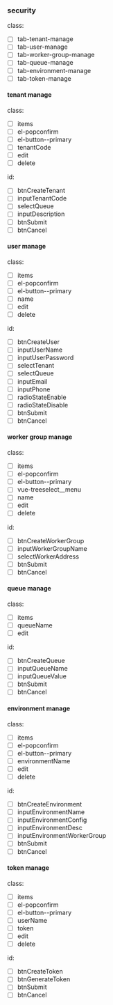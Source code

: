 ### security

class:

- [ ] tab-tenant-manage
- [ ] tab-user-manage
- [ ] tab-worker-group-manage
- [ ] tab-queue-manage
- [ ] tab-environment-manage
- [ ] tab-token-manage

#### tenant manage

class:

- [ ] items
- [ ] el-popconfirm
- [ ] el-button--primary
- [ ] tenantCode
- [ ] edit
- [ ] delete

id:

- [ ] btnCreateTenant
- [ ] inputTenantCode
- [ ] selectQueue
- [ ] inputDescription
- [ ] btnSubmit
- [ ] btnCancel

#### user manage

class:

- [ ] items
- [ ] el-popconfirm
- [ ] el-button--primary
- [ ] name
- [ ] edit
- [ ] delete

id:

- [ ] btnCreateUser
- [ ] inputUserName
- [ ] inputUserPassword
- [ ] selectTenant
- [ ] selectQueue
- [ ] inputEmail
- [ ] inputPhone
- [ ] radioStateEnable
- [ ] radioStateDisable
- [ ] btnSubmit
- [ ] btnCancel

#### worker group manage

class:

- [ ] items
- [ ] el-popconfirm
- [ ] el-button--primary
- [ ] vue-treeselect\_\_menu
- [ ] name
- [ ] edit
- [ ] delete

id:

- [ ] btnCreateWorkerGroup
- [ ] inputWorkerGroupName
- [ ] selectWorkerAddress
- [ ] btnSubmit
- [ ] btnCancel

#### queue manage

class:

- [ ] items
- [ ] queueName
- [ ] edit

id:

- [ ] btnCreateQueue
- [ ] inputQueueName
- [ ] inputQueueValue
- [ ] btnSubmit
- [ ] btnCancel

#### environment manage

class:

- [ ] items
- [ ] el-popconfirm
- [ ] el-button--primary
- [ ] environmentName
- [ ] edit
- [ ] delete

id:

- [ ] btnCreateEnvironment
- [ ] inputEnvironmentName
- [ ] inputEnvironmentConfig
- [ ] inputEnvironmentDesc
- [ ] inputEnvironmentWorkerGroup
- [ ] btnSubmit
- [ ] btnCancel

#### token manage

class:

- [ ] items
- [ ] el-popconfirm
- [ ] el-button--primary
- [ ] userName
- [ ] token
- [ ] edit
- [ ] delete

id:

- [ ] btnCreateToken
- [ ] btnGenerateToken
- [ ] btnSubmit
- [ ] btnCancel
